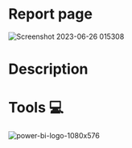 # Report page <br>
![Screenshot 2023-06-26 015308](https://github.com/JenishdaSelvasingh/uber_trip_analysis/assets/136103328/d2064918-8246-45da-b7d1-4bccaccc5217)

# Description <br>

# Tools 💻
![power-bi-logo-1080x576](https://github.com/JenishdaSelvasingh/uber_trip_analysis/assets/136103328/672abd38-59c9-4131-b34c-6824da62e178)
